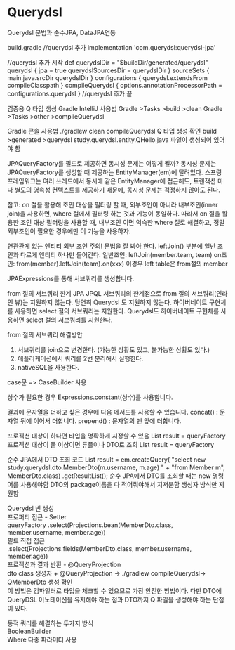 # Querydsl
Querydsl 문법과 순수JPA, DataJPA연동

build.gradle
//querydsl 추가
 implementation 'com.querydsl:querydsl-jpa'

//querydsl 추가 시작
def querydslDir = "$buildDir/generated/querydsl"
querydsl {
 jpa = true
 querydslSourcesDir = querydslDir
}
sourceSets {
 main.java.srcDir querydslDir
}
configurations {
 querydsl.extendsFrom compileClasspath
}
compileQuerydsl {
 options.annotationProcessorPath = configurations.querydsl
}
//querydsl 추가 끝

검증용 Q 타입 생성
Gradle IntelliJ 사용법
Gradle >Tasks >build >clean
Gradle >Tasks >other >compileQuerydsl

Gradle 콘솔 사용법
./gradlew clean compileQuerydsl
Q 타입 생성 확인
build >generated >querydsl
study.querydsl.entity.QHello.java 파일이 생성되어 있어야 함

JPAQueryFactory를 필드로 제공하면 동시성 문제는 어떻게 될까? 동시성 문제는 JPAQueryFactory를
생성할 때 제공하는 EntityManager(em)에 달려있다. 스프링 프레임워크는 여러 쓰레드에서 동시에 같은
EntityManager에 접근해도, 트랜잭션 마다 별도의 영속성 컨텍스트를 제공하기 때문에, 동시성 문제는
걱정하지 않아도 된다.

참고: on 절을 활용해 조인 대상을 필터링 할 때, 외부조인이 아니라 내부조인(inner join)을 사용하면,
where 절에서 필터링 하는 것과 기능이 동일하다. 따라서 on 절을 활용한 조인 대상 필터링을 사용할 때,
내부조인 이면 익숙한 where 절로 해결하고, 정말 외부조인이 필요한 경우에만 이 기능을 사용하자.

연관관계 없는 엔티티 외부 조인
주의! 문법을 잘 봐야 한다. leftJoin() 부분에 일반 조인과 다르게 엔티티 하나만 들어간다.
일반조인: leftJoin(member.team, team) 
on조인: from(member).leftJoin(team).on(xxx) 이경우 left table은 from절의 member

JPAExpressions를 통해 서브쿼리를 생성합니다.

from 절의 서브쿼리 한계
JPA JPQL 서브쿼리의 한계점으로 from 절의 서브쿼리(인라인 뷰)는 지원하지 않는다. 당연히 Querydsl
도 지원하지 않는다. 하이버네이트 구현체를 사용하면 select 절의 서브쿼리는 지원한다. Querydsl도
하이버네이트 구현체를 사용하면 select 절의 서브쿼리를 지원한다.

from 절의 서브쿼리 해결방안
1. 서브쿼리를 join으로 변경한다. (가능한 상황도 있고, 불가능한 상황도 있다.)
2. 애플리케이션에서 쿼리를 2번 분리해서 실행한다.
3. nativeSQL을 사용한다. 

case문 => CaseBuilder 사용

상수가 필요한 경우 Expressions.constant(상수)를 사용합니다.

결과에 문자열을 더하고 싶은 경우에 다음 메서드를 사용할 수 있습니다.
concat() : 문자열 뒤에 이어서 더합니다.
prepend() : 문자열의 맨 앞에 더합니다.

프로젝션 대상이 하나면 타입을 명확하게 지정할 수 있음 List<String> result = queryFactory
프로젝션 대상이 둘 이상이면 튜플이나 DTO로 조회 List<Tuple> result = queryFactory

순수 JPA에서 DTO 조회 코드
List<MemberDto> result = em.createQuery(
 "select new study.querydsl.dto.MemberDto(m.username, m.age) " +
 "from Member m", MemberDto.class)
 .getResultList();
순수 JPA에서 DTO를 조회할 때는 new 명령어를 사용해야함
DTO의 package이름을 다 적어줘야해서 지저분함
생성자 방식만 지원함

Querydsl 빈 생성<br/>
프로퍼티 접근 - Setter<br/>
queryFactory
 .select(Projections.bean(MemberDto.class,
 member.username,
 member.age))<br/>
 필드 직접 접근<br/>
 .select(Projections.fields(MemberDto.class,
 member.username,
 member.age))
 <br/>
프로젝션과 결과 반환 - @QueryProjection<br/>
dto class 생성자 + @QueryProjection -> ./gradlew compileQuerydsl-> QMemberDto 생성 확인<br/>
이 방법은 컴파일러로 타입을 체크할 수 있으므로 가장 안전한 방법이다. 다만 DTO에 QueryDSL
어노테이션을 유지해야 하는 점과 DTO까지 Q 파일을 생성해야 하는 단점이 있다.

동적 쿼리를 해결하는 두가지 방식<br/>
BooleanBuilder<br/>
Where 다중 파라미터 사용<br/>


